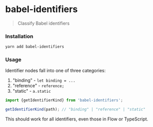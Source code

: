 # babel-identifiers

> Classify Babel identifiers

### Installation

```sh
yarn add babel-identifiers
```

### Usage

Identifier nodes fall into one of three categories:

1. "binding" - `let binding = ...`
2. "reference" - `reference;`
3. "static" - `a.static`

```js
import {getIdentifierKind} from 'babel-identifiers';

getIdentifierKind(path); // "binding" | "reference" | "static"
```

This should work for all identifiers, even those in Flow or TypeScript.
